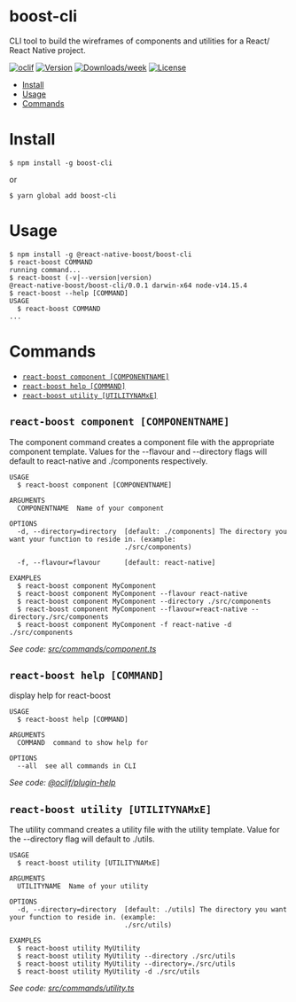 boost-cli
===========

CLI tool to build the wireframes of components and utilities for a React/ React Native project.

[![oclif](https://img.shields.io/badge/cli-oclif-brightgreen.svg)](https://oclif.io)
[![Version](https://img.shields.io/npm/v/boost-cli.svg)](https://npmjs.org/package/boost-cli)
[![Downloads/week](https://img.shields.io/npm/dw/boost-cli.svg)](https://npmjs.org/package/boost-cli)
[![License](https://img.shields.io/npm/l/boost-cli.svg)](https://github.com/React-Native-Boost/boost-cli/blob/master/package.json)

<!-- toc -->
* [Install](#install)
* [Usage](#usage)
* [Commands](#commands)
<!-- tocstop -->

# Install
<!--intall-->
```
$ npm install -g boost-cli
```
or
```
$ yarn global add boost-cli
```

<!-- installstop -->

# Usage
<!-- usage -->
```sh-session
$ npm install -g @react-native-boost/boost-cli
$ react-boost COMMAND
running command...
$ react-boost (-v|--version|version)
@react-native-boost/boost-cli/0.0.1 darwin-x64 node-v14.15.4
$ react-boost --help [COMMAND]
USAGE
  $ react-boost COMMAND
...
```
<!-- usagestop -->

# Commands
<!-- commands -->
* [`react-boost component [COMPONENTNAME]`](#react-boost-component-componentname)
* [`react-boost help [COMMAND]`](#react-boost-help-command)
* [`react-boost utility [UTILITYNAMxE]`](#react-boost-utility-utilitynamxe)

## `react-boost component [COMPONENTNAME]`

The component command creates a component file with the appropriate component template. Values for the --flavour and --directory flags will default to react-native and ./components respectively.

```
USAGE
  $ react-boost component [COMPONENTNAME]

ARGUMENTS
  COMPONENTNAME  Name of your component

OPTIONS
  -d, --directory=directory  [default: ./components] The directory you want your function to reside in. (example:
                             ./src/components)

  -f, --flavour=flavour      [default: react-native]

EXAMPLES
  $ react-boost component MyComponent
  $ react-boost component MyComponent --flavour react-native
  $ react-boost component MyComponent --directory ./src/components
  $ react-boost component MyComponent --flavour=react-native --directory./src/components
  $ react-boost component MyComponent -f react-native -d ./src/components
```

_See code: [src/commands/component.ts](https://github.com/React-Native-Boost/boost-cli/blob/v0.0.1/src/commands/component.ts)_

## `react-boost help [COMMAND]`

display help for react-boost

```
USAGE
  $ react-boost help [COMMAND]

ARGUMENTS
  COMMAND  command to show help for

OPTIONS
  --all  see all commands in CLI
```

_See code: [@oclif/plugin-help](https://github.com/oclif/plugin-help/blob/v3.2.2/src/commands/help.ts)_

## `react-boost utility [UTILITYNAMxE]`

The utility command creates a utility file with the utility template. Value for the --directory flag will default to ./utils.

```
USAGE
  $ react-boost utility [UTILITYNAMxE]

ARGUMENTS
  UTILITYNAME  Name of your utility

OPTIONS
  -d, --directory=directory  [default: ./utils] The directory you want your function to reside in. (example:
                             ./src/utils)

EXAMPLES
  $ react-boost utility MyUtility
  $ react-boost utility MyUtility --directory ./src/utils
  $ react-boost utility MyUtility --directory=./src/utils
  $ react-boost utility MyUtility -d ./src/utils
```

_See code: [src/commands/utility.ts](https://github.com/React-Native-Boost/boost-cli/blob/v0.0.1/src/commands/utility.ts)_
<!-- commandsstop -->
